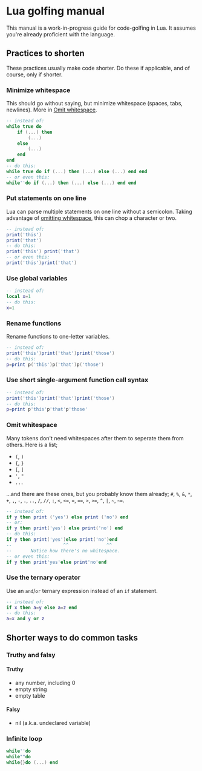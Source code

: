 # Lua golfing manual

This manual is a work-in-progress guide for code-golfing in Lua. It assumes you're already proficient with the language.

## Practices to shorten

These practices usually make code shorter. Do these if applicable, and of course, only if shorter.

### Minimize whitespace

This should go without saying, but minimize whitespace (spaces, tabs, newlines). More in [Omit whitespace](#omit-whitespace).
```lua
-- instead of:
while true do
	if (...) then
		(...)
	else
		(...)
	end
end
-- do this:
while true do if (...) then (...) else (...) end end
-- or even this:
while''do if (...) then (...) else (...) end end
```

### Put statements on one line

Lua can parse multiple statements on one line without a semicolon. Taking advantage of [omitting whitespace](#omit-whitespace), this can chop a character or two.

```lua
-- instead of:
print('this')
print('that')
-- do this:
print('this') print('that')
-- or even this:
print('this')print('that')
```

### Use global variables

```lua
-- instead of:
local x=1
-- do this:
x=1
```

### Rename functions

Rename functions to one-letter variables.
```lua
-- instead of:
print('this')print('that')print('those')
-- do this:
p=print p('this')p('that')p('those')
```

### Use short single-argument function call syntax

```lua
-- instead of:
print('this')print('that')print('those')
-- do this:
p=print p'this'p'that'p'those'
```

### Omit whitespace

Many tokens don't need whitespaces after them to seperate them from others. Here is a list;
- `(`, `)`
- `{`, `}`
- `[`, `]`
- `'`, `"`
- `...`

...and there are these ones, but you probably know them already; `#`, `%`, `&`, `*`, `+`, `,`, `-`, `.`, `..`, `/`, `//`, `:`, `<`, `<=`, `=`, `==`, `>`, `>=`, `^`, `|`, `~`, `~=`.
```lua
-- instead of:
if y then print ('yes') else print ('no') end
-- or:
if y then print('yes') else print('no') end
-- do this:
if y then print('yes')else print('no')end
--                   ^^              ^^
--       Notice how there's no whitespace.
-- or even this:
if y then print'yes'else print'no'end
```

### Use the ternary operator
Use an `and`/`or` ternary expression instead of an `if` statement.
```lua
-- instead of:
if x then a=y else a=z end
-- do this:
a=x and y or z
```

## Shorter ways to do common tasks

### Truthy and falsy

#### Truthy

- any number, including 0
- empty string
- empty table

#### Falsy

- nil (a.k.a. undeclared variable)

### Infinite loop

```lua
while''do
while""do
while{}do (...) end
```
